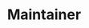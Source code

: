 ---
github: adonisues
name: 황성수
title: Maintainer
team: Advisory
link_linkedin:
link_twitter:
link_facebook:
link_instagram:
link_youtube:
---